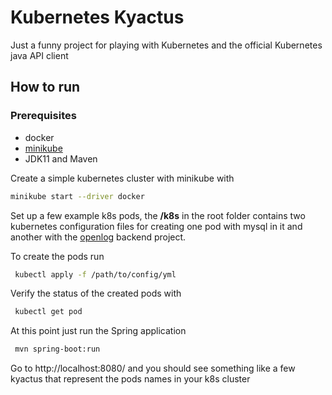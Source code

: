 # Kubernetes Kyactus 

Just a funny project for playing with Kubernetes and the official Kubernetes java API client

## How to run

### Prerequisites

- docker
- [minikube](https://minikube.sigs.k8s.io/)
- JDK11 and Maven

Create a simple kubernetes cluster with minikube with
```bash
minikube start --driver docker
```

Set up a few example k8s pods, the **/k8s** in the root folder contains two kubernetes configuration files
for creating one pod with mysql in it and another with the [openlog](https://github.com/cdbros/openlog) backend project.

To create the pods run
```bash
 kubectl apply -f /path/to/config/yml
```
Verify the status of the created pods with
```bash
 kubectl get pod
```

At this point just run the Spring application
```bash
 mvn spring-boot:run
```

Go to http://localhost:8080/ and you should see something like a few kyactus that represent
the pods names in your k8s cluster


